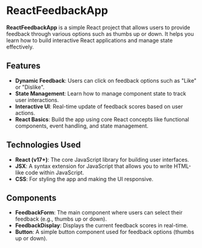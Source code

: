 # ReactFeedbackApp

**ReactFeedbackApp** is a simple React project that allows users to provide feedback through various options such as thumbs up or down. It helps you learn how to build interactive React applications and manage state effectively.

## Features

- **Dynamic Feedback**: Users can click on feedback options such as "Like" or "Dislike".
- **State Management**: Learn how to manage component state to track user interactions.
- **Interactive UI**: Real-time update of feedback scores based on user actions.
- **React Basics**: Build the app using core React concepts like functional components, event handling, and state management.

## Technologies Used

- **React (v17+)**: The core JavaScript library for building user interfaces.
- **JSX**: A syntax extension for JavaScript that allows you to write HTML-like code within JavaScript.
- **CSS**: For styling the app and making the UI responsive.

## Components

- **FeedbackForm**: The main component where users can select their feedback (e.g., thumbs up or down).
- **FeedbackDisplay**: Displays the current feedback scores in real-time.
- **Button**: A simple button component used for feedback options (thumbs up or down).
